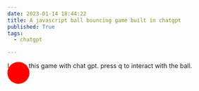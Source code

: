 ```yaml
---
date: 2023-01-14 18:44:22
title: A javascript ball bouncing game built in chatgpt
published: True
tags:
  - chatgpt

---
```

<style>
    /* styles for the ball */
    #ball {
        position: absolute;
        width: 50px;
        height: 50px;
        border-radius: 25px;
        background-color: red;
    }
</style>
<div id="ball"></div>
<script>
    // get the ball element
    var ball = document.getElementById("ball");
    // set initial position and speed
    var x = 0;
    var y = 0;
    var xSpeed = 5;
    var ySpeed = 5;
    
    // move the ball every 10 milliseconds
    setInterval(moveBall, 10);

    document.addEventListener("keydown", function(event) {
        if (event.code === "KeyQ") {
            ySpeed = -ySpeed;
        }
    });
    
    function moveBall() {
        // update position
        x += xSpeed;
        y += ySpeed;
        // check for collisions with the edges of the screen
        if (x + 50 > window.innerWidth || x < 0) {
            xSpeed = -xSpeed;
        }
        if (y + 50 > window.innerHeight || y < 0) {
            ySpeed = -ySpeed;
        }
        // update the ball's position on the screen
        ball.style.left = x + "px";
        ball.style.top = y + "px";
    }
</script>

I made this game with chat gpt. press q to interact with the ball.